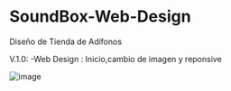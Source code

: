 # SoundBox-Web-Design
Diseño de Tienda de Adífonos

V.1.0:
-Web Design : Inicio,cambio de imagen y reponsive

![image](https://github.com/JrSamCode/SoundBox-Web-Design/assets/148598614/62e628cf-8b5b-457a-bf6d-e22aa30505aa)
